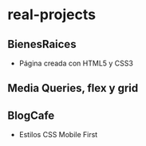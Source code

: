 # real-projects


## BienesRaices
* Página creada con HTML5 y CSS3

## Media Queries, flex y grid

## BlogCafe
* Estilos CSS Mobile First
